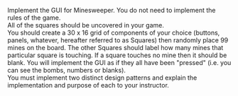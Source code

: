 Implement the GUI for Minesweeper.  You do not need to implement the rules of the game.  
All of the squares should be uncovered in your game.  
You should create a 30 x 16 grid of components of your choice (buttons, panels, whatever, hereafter referred to as Squares) then randomly place 99 mines on the board.  The other Squares should label how many mines that particular square is touching.  If a square touches no mine then it should be blank. You will implement the GUI as if they all have been "pressed" (i.e. you can see the bombs, numbers or blanks).  
You must implement two distinct design patterns and explain the implementation and purpose of each to your instructor.
